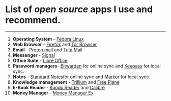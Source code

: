 # List of *open source* apps I use and recommend.
---

1. **Operating System** - [Fedora Linux](https://fedoraproject.org/)
2. **Web Browser** - [Firefox](https://www.mozilla.org/en-US/firefox/) and [Tor Browser](https://www.torproject.org/download/)
3. **Email** - [Proton mail](https://protonmail.com) and [Tuta Mail](https://tuta.com)
4. **Messenger** - [Signal](https://signal.org/download/)
5. **Office Suite** - [Libre Office](https://www.libreoffice.org/)
6. **Password managers**- [Bitwarden](https://bitwarden.com/) for online sync and [Keepass](https://keepass.info/) for local sync.
7. **Notes** - [Standard Notes](https://standardnotes.com/)for online sync and [Markor](https://github.com/gsantner/markor) for local sync.
8. **Knowledge management** - [Trillium](https://github.com/zadam/trilium) and [Free Plane](https://www.freeplane.org/)
9. **E-Book Reader** - [Koodo Reader](https://www.koodoreader.com/en) and [Calibre](https://calibre-ebook.com/download)
10. **Money Manager** - [Money Manager Ex](https://moneymanagerex.org/) 
